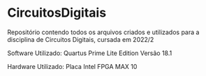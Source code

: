 # CircuitosDigitais

Repositório contendo todos os arquivos criados e utilizados para a disciplina de Circuitos Digitais, cursada em 2022/2

Software Utilizado: Quartus Prime Lite Edition Versão 18.1

Hardware Utilizado: Placa Intel FPGA MAX 10
